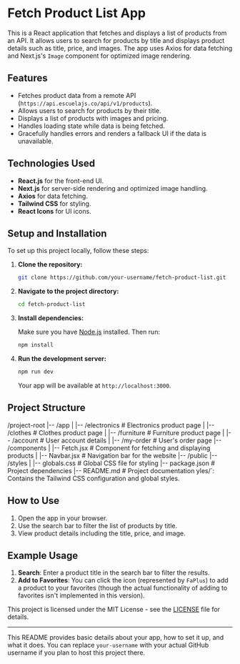 
# Fetch Product List App

This is a React application that fetches and displays a list of products from an API. It allows users to search for products by title and displays product details such as title, price, and images. The app uses Axios for data fetching and Next.js's `Image` component for optimized image rendering.

## Features

- Fetches product data from a remote API (`https://api.escuelajs.co/api/v1/products`).
- Allows users to search for products by their title.
- Displays a list of products with images and pricing.
- Handles loading state while data is being fetched.
- Gracefully handles errors and renders a fallback UI if the data is unavailable.

## Technologies Used

- **React.js** for the front-end UI.
- **Next.js** for server-side rendering and optimized image handling.
- **Axios** for data fetching.
- **Tailwind CSS** for styling.
- **React Icons** for UI icons.

## Setup and Installation

To set up this project locally, follow these steps:

1. **Clone the repository:**

   ```bash
   git clone https://github.com/your-username/fetch-product-list.git
   ```

2. **Navigate to the project directory:**

   ```bash
   cd fetch-product-list
   ```

3. **Install dependencies:**

   Make sure you have [Node.js](https://nodejs.org/) installed. Then run:

   ```bash
   npm install
   ```

4. **Run the development server:**

   ```bash
   npm run dev
   ```

   Your app will be available at `http://localhost:3000`.

## Project Structure

/project-root
|-- /app
|   |-- /electronics         # Electronics product page
|   |-- /clothes             # Clothes product page
|   |-- /furniture           # Furniture product page
|   |-- /account             # User account details
|   |-- /my-order            # User's order page
|-- /components
|   |-- Fetch.jsx            # Component for fetching and displaying products
|   |-- Navbar.jsx           # Navigation bar for the website
|-- /public
|-- /styles
|   |-- globals.css          # Global CSS file for styling
|-- package.json             # Project dependencies
|-- README.md                # Project documentation
yles/`: Contains the Tailwind CSS configuration and global styles.

## How to Use

1. Open the app in your browser.
2. Use the search bar to filter the list of products by title.
3. View product details including the title, price, and image.

## Example Usage

1. **Search**: Enter a product title in the search bar to filter the results.
2. **Add to Favorites**: You can click the icon (represented by `FaPlus`) to add a product to your favorites (though the actual functionality of adding to favorites isn't implemented in this version).



This project is licensed under the MIT License - see the [LICENSE](LICENSE) file for details.

---

This README provides basic details about your app, how to set it up, and what it does. You can replace `your-username` with your actual GitHub username if you plan to host this project there.
